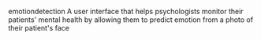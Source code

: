 emotiondetection
A user interface that helps psychologists monitor their patients' mental health by allowing them to predict emotion from a photo of their patient's face
